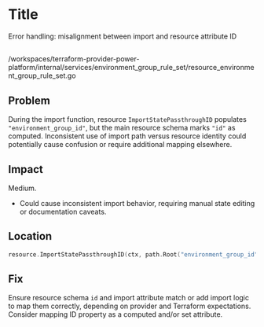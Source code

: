 # Title

Error handling: misalignment between import and resource attribute ID

##

/workspaces/terraform-provider-power-platform/internal/services/environment_group_rule_set/resource_environment_group_rule_set.go

## Problem

During the import function, resource `ImportStatePassthroughID` populates `"environment_group_id"`, but the main resource schema marks `"id"` as computed. Inconsistent use of import path versus resource identity could potentially cause confusion or require additional mapping elsewhere.

## Impact

Medium.

- Could cause inconsistent import behavior, requiring manual state editing or documentation caveats.

## Location

```go
resource.ImportStatePassthroughID(ctx, path.Root("environment_group_id"), req, resp)
```

## Fix

Ensure resource schema `id` and import attribute match or add import logic to map them correctly, depending on provider and Terraform expectations. Consider mapping ID property as a computed and/or set attribute.
